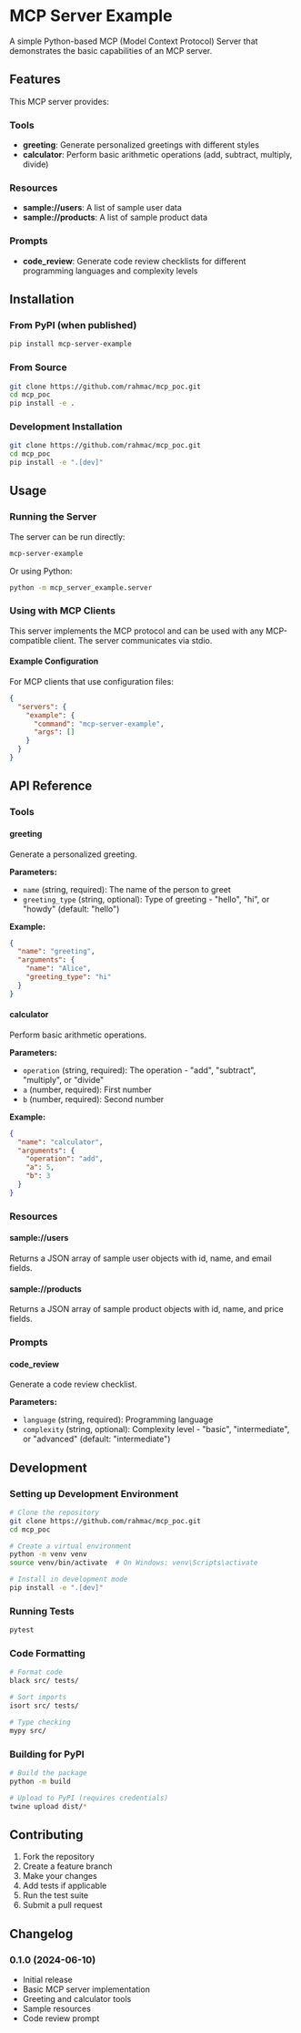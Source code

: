 # MCP Server Example

A simple Python-based MCP (Model Context Protocol) Server that demonstrates the basic capabilities of an MCP server.

## Features

This MCP server provides:

### Tools
- **greeting**: Generate personalized greetings with different styles
- **calculator**: Perform basic arithmetic operations (add, subtract, multiply, divide)

### Resources
- **sample://users**: A list of sample user data
- **sample://products**: A list of sample product data

### Prompts
- **code_review**: Generate code review checklists for different programming languages and complexity levels

## Installation

### From PyPI (when published)
```bash
pip install mcp-server-example
```

### From Source
```bash
git clone https://github.com/rahmac/mcp_poc.git
cd mcp_poc
pip install -e .
```

### Development Installation
```bash
git clone https://github.com/rahmac/mcp_poc.git
cd mcp_poc
pip install -e ".[dev]"
```

## Usage

### Running the Server

The server can be run directly:
```bash
mcp-server-example
```

Or using Python:
```bash
python -m mcp_server_example.server
```

### Using with MCP Clients

This server implements the MCP protocol and can be used with any MCP-compatible client. The server communicates via stdio.

#### Example Configuration

For MCP clients that use configuration files:

```json
{
  "servers": {
    "example": {
      "command": "mcp-server-example",
      "args": []
    }
  }
}
```

## API Reference

### Tools

#### greeting
Generate a personalized greeting.

**Parameters:**
- `name` (string, required): The name of the person to greet
- `greeting_type` (string, optional): Type of greeting - "hello", "hi", or "howdy" (default: "hello")

**Example:**
```json
{
  "name": "greeting",
  "arguments": {
    "name": "Alice",
    "greeting_type": "hi"
  }
}
```

#### calculator
Perform basic arithmetic operations.

**Parameters:**
- `operation` (string, required): The operation - "add", "subtract", "multiply", or "divide"
- `a` (number, required): First number
- `b` (number, required): Second number

**Example:**
```json
{
  "name": "calculator",
  "arguments": {
    "operation": "add",
    "a": 5,
    "b": 3
  }
}
```

### Resources

#### sample://users
Returns a JSON array of sample user objects with id, name, and email fields.

#### sample://products
Returns a JSON array of sample product objects with id, name, and price fields.

### Prompts

#### code_review
Generate a code review checklist.

**Parameters:**
- `language` (string, required): Programming language
- `complexity` (string, optional): Complexity level - "basic", "intermediate", or "advanced" (default: "intermediate")

## Development

### Setting up Development Environment

```bash
# Clone the repository
git clone https://github.com/rahmac/mcp_poc.git
cd mcp_poc

# Create a virtual environment
python -m venv venv
source venv/bin/activate  # On Windows: venv\Scripts\activate

# Install in development mode
pip install -e ".[dev]"
```

### Running Tests

```bash
pytest
```

### Code Formatting

```bash
# Format code
black src/ tests/

# Sort imports
isort src/ tests/

# Type checking
mypy src/
```

### Building for PyPI

```bash
# Build the package
python -m build

# Upload to PyPI (requires credentials)
twine upload dist/*
```


## Contributing

1. Fork the repository
2. Create a feature branch
3. Make your changes
4. Add tests if applicable
5. Run the test suite
6. Submit a pull request

## Changelog

### 0.1.0 (2024-06-10)
- Initial release
- Basic MCP server implementation
- Greeting and calculator tools
- Sample resources
- Code review prompt

